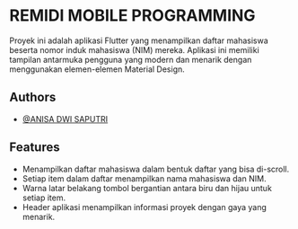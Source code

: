 
# REMIDI MOBILE PROGRAMMING

Proyek ini adalah aplikasi Flutter yang menampilkan daftar mahasiswa beserta nomor induk mahasiswa (NIM) mereka. Aplikasi ini memiliki tampilan antarmuka pengguna yang modern dan menarik dengan menggunakan elemen-elemen Material Design.

## Authors

- [@ANISA DWI SAPUTRI](https://github.com/anisa-dwi-saputri)


## Features

- Menampilkan daftar mahasiswa dalam bentuk daftar yang bisa di-scroll.
- Setiap item dalam daftar menampilkan nama mahasiswa dan NIM.
- Warna latar belakang tombol bergantian antara biru dan hijau untuk setiap item.
- Header aplikasi menampilkan informasi proyek dengan gaya yang menarik.
